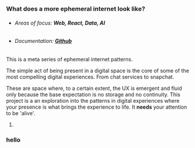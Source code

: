 ### __What does a more ephemeral internet look like?__

* ###### Areas of focus: **Web, React, Data, AI**
* ###### Documentation: **[Github](http://github.com)**

This is a meta series of ephemeral internet patterns.

The simple act of being present in a digital space is the core of some of the most compelling digital experiences. From chat services to snapchat.

These are space where, to a certain extent, the UX is emergent and fluid only because the base expectation is no storage and no continuity. This project is a an exploration into the patterns in digital experiences where your presence is what brings the experience to life. It __needs__ your attention to be 'alive'.

1.

### __hello__
